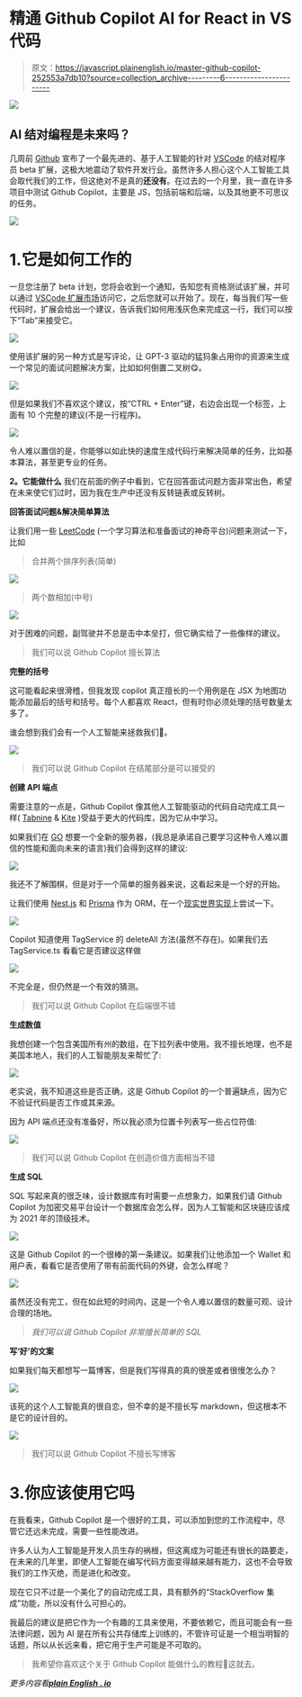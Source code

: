 # 精通 Github Copilot AI for React in VS 代码

> 原文：<https://javascript.plainenglish.io/master-github-copilot-252553a7db10?source=collection_archive---------6----------------------->

![](img/509d0616eea98104bb7a89bb695fa109.png)

## AI 结对编程是未来吗？

几周前 [Github](https://github.com/) 宣布了一个最先进的、基于人工智能的针对 [VSCode](https://code.visualstudio.com/) 的结对程序员 beta 扩展，这极大地震动了软件开发行业。虽然许多人担心这个人工智能工具会取代我们的工作，但这绝对不是真的**还没有**。在过去的一个月里，我一直在许多项目中测试 Github Copilot，主要是 JS，包括前端和后端，以及其他更不可思议的任务。

![](img/9a08aa587877a0a25bff7f27cb92eaa2.png)

# 1.它是如何工作的

一旦您注册了 beta 计划，您将会收到一个通知，告知您有资格测试该扩展，并可以通过 [VSCode 扩展市场](https://marketplace.visualstudio.com/items?itemName=GitHub.copilot)访问它，之后您就可以开始了。现在，每当我们写一些代码时，扩展会给出一个建议，告诉我们如何用浅灰色来完成这一行，我们可以按下“Tab”来接受它。

![](img/70ab56e5f87acab270bc0d0e17e47baf.png)

使用该扩展的另一种方式是写评论，让 GPT-3 驱动的猛犸象占用你的资源来生成一个常见的面试问题解决方案，比如如何倒置二叉树😋。

![](img/87706bf67e511b986cd21f0110175e47.png)

但是如果我们不喜欢这个建议，按“CTRL + Enter”键，右边会出现一个标签，上面有 10 个完整的建议(不是一行程序)。

![](img/4037f8235b19ba5a96dbf471617c3ec8.png)

令人难以置信的是，你能够以如此快的速度生成代码行来解决简单的任务，比如基本算法，甚至更专业的任务。

**2。它能做什么**
我们在前面的例子中看到，它在回答面试问题方面非常出色，希望在未来使它们过时，因为我在生产中还没有反转链表或反转树。

**回答面试问题&解决简单算法**

让我们用一些 [LeetCode](https://leetcode.com/) (一个学习算法和准备面试的神奇平台)问题来测试一下，比如

> 合并两个排序列表(简单)

![](img/6c10c465eb6810fd146ad007a6321abc.png)

> 两个数相加(中号)

![](img/6c10c465eb6810fd146ad007a6321abc.png)

对于困难的问题，副驾驶并不总是击中本垒打，但它确实给了一些像样的建议。

> 我们可以说 Github Copilot 擅长算法

**完整的括号**

这可能看起来很滑稽，但我发现 copilot 真正擅长的一个用例是在 JSX 为地图功能添加最后的括号和括号。每个人都喜欢 React，但有时你必须处理的括号数量太多了。

谁会想到我们会有一个人工智能来拯救我们👿。

![](img/3faabb5c9d2ce8c0aabfda52999f0d75.png)

> 我们可以说 Github Copilot 在结尾部分是可以接受的

**创建 API 端点**

需要注意的一点是，Github Copilot 像其他人工智能驱动的代码自动完成工具一样( [Tabnine](https://www.tabnine.com/) & [Kite](https://www.kite.com/) )受益于更大的代码库，因为它从中学习。

如果我们在 [GO](https://golang.org/) 想要一个全新的服务器，(我总是承诺自己要学习这种令人难以置信的性能和面向未来的语言)我们会得到这样的建议:

![](img/b7324769a1dee0ef248565dcd1c7f0fb.png)

我还不了解围棋，但是对于一个简单的服务器来说，这看起来是一个好的开始。

让我们使用 [Nest.js](https://nestjs.com/) 和 [Prisma](https://www.prisma.io/) 作为 ORM，在一个[现实世界实现](https://github.com/lujakob/nestjs-realworld-example-app/tree/prisma)上尝试一下。

![](img/784bb62fec52d4dd9e7433d252c8a740.png)

Copilot 知道使用 TagService 的 deleteAll 方法(虽然不存在)。如果我们去 TagService.ts 看看它是否建议这样做

![](img/0d1e5995a097242cb6be4c8edb40418d.png)

不完全是，但仍然是一个有效的猜测。

> 我们可以说 Github Copilot 在后端很不错

**生成数值**

我想创建一个包含美国所有州的数组，在下拉列表中使用。我不擅长地理，也不是美国本地人，我们的人工智能朋友来帮忙了:

![](img/9a2b741e566ddeb04bafb80372aa2f75.png)

老实说，我不知道这些是否正确，这是 Github Copilot 的一个普遍缺点，因为它不验证代码是否工作或其来源。

因为 API 端点还没有准备好，所以我必须为位置卡列表写一些占位符值:

![](img/9519970eeef5ff0947ea40732ddfa18d.png)

> 我们可以说 Github Copilot 在创造价值方面相当不错

**生成 SQL**

SQL 写起来真的很乏味，设计数据库有时需要一点想象力，如果我们请 Github Copilot 为加密交易平台设计一个数据库会怎么样，因为人工智能和区块链应该成为 2021 年的顶级技术。

![](img/1c8c94072abb512d37c340977ee36f5a.png)

这是 Github Copilot 的一个很棒的第一条建议。如果我们让他添加一个 Wallet 和用户表，看看它是否使用了带有前面代码的外键，会怎么样呢？

![](img/1c23377c1f4fd7e740de5e8cb657c854.png)

虽然还没有完工，但在如此短的时间内，这是一个令人难以置信的数量可观、设计合理的场地。

> *我们可以说 Github Copilot 非常擅长简单的 SQL*

**写‘好’的文案**

如果我们每天都想写一篇博客，但是我们写得真的真的很差或者很慢怎么办？

![](img/1a85ea4909c02738e4af8d3f783c5ea0.png)

该死的这个人工智能真的很自恋，但不幸的是不擅长写 markdown，但这根本不是它的设计目的。

![](img/7f8c95aa6976addb7bcb6f253db33f40.png)

> 我们可以说 Github Copilot 不擅长写博客

# 3.你应该使用它吗

在我看来，Github Copilot 是一个很好的工具，可以添加到您的工作流程中，尽管它还远未完成，需要一些性能改进。

许多人认为人工智能是开发人员生存的祸根，但这离成为可能还有很长的路要走，在未来的几年里，即使人工智能在编写代码方面变得越来越有能力，这也不会导致我们的工作灭绝，而是进化和改变。

现在它只不过是一个美化了的自动完成工具，具有额外的“StackOverflow 集成”功能，所以没有什么可担心的。

我最后的建议是把它作为一个有趣的工具来使用，不要依赖它，而且可能会有一些法律问题，因为 AI 是在所有公共存储库上训练的，不管许可证是一个相当明智的话题，所以从长远来看，把它用于生产可能是不可取的。

> 我希望你喜欢这个关于 Github Copilot 能做什么的教程💜这就去。

*更多内容看*[***plain English . io***](http://plainenglish.io/)